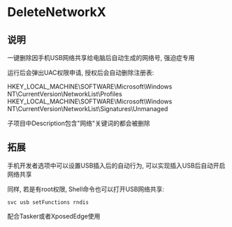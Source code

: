 # DeleteNetworkX

## 说明

一键删除因手机USB网络共享给电脑后自动生成的网络号, 强迫症专用

运行后会弹出UAC权限申请, 授权后会自动删除注册表:

HKEY_LOCAL_MACHINE\SOFTWARE\Microsoft\Windows NT\CurrentVersion\NetworkList\Profiles
HKEY_LOCAL_MACHINE\SOFTWARE\Microsoft\Windows NT\CurrentVersion\NetworkList\Signatures\Unmanaged

子项目中Description包含"网络"关键词的都会被删除

## 拓展

手机开发者选项中可以设置USB插入后的自动行为, 可以实现插入USB后自动开启网络共享

同样, 若是有root权限, Shell命令也可以打开USB网络共享:

```shell
svc usb setFunctions rndis
```

配合Tasker或者XposedEdge使用